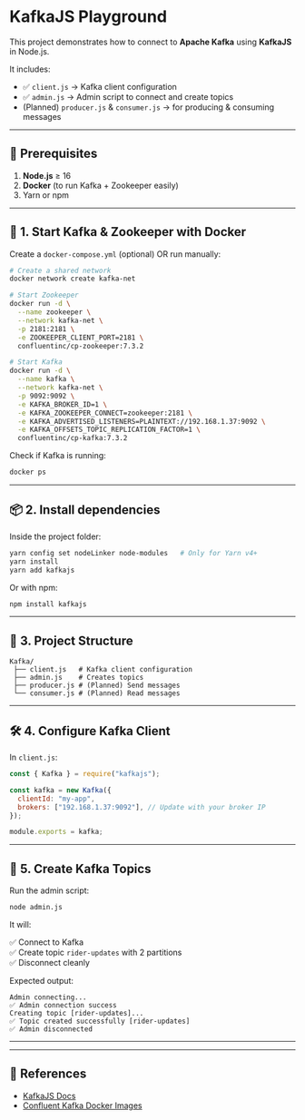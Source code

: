 # KafkaJS Playground

This project demonstrates how to connect to **Apache Kafka** using **KafkaJS** in Node.js.

It includes:  
- ✅ `client.js` → Kafka client configuration  
- ✅ `admin.js` → Admin script to connect and create topics  
- (Planned) `producer.js` & `consumer.js` → for producing & consuming messages  

---

## 🚀 Prerequisites

1. **Node.js** ≥ 16  
2. **Docker** (to run Kafka + Zookeeper easily)  
3. Yarn or npm  

---

## 🐳 1. Start Kafka & Zookeeper with Docker

Create a `docker-compose.yml` (optional) OR run manually:

```bash
# Create a shared network
docker network create kafka-net

# Start Zookeeper
docker run -d \
  --name zookeeper \
  --network kafka-net \
  -p 2181:2181 \
  -e ZOOKEEPER_CLIENT_PORT=2181 \
  confluentinc/cp-zookeeper:7.3.2

# Start Kafka
docker run -d \
  --name kafka \
  --network kafka-net \
  -p 9092:9092 \
  -e KAFKA_BROKER_ID=1 \
  -e KAFKA_ZOOKEEPER_CONNECT=zookeeper:2181 \
  -e KAFKA_ADVERTISED_LISTENERS=PLAINTEXT://192.168.1.37:9092 \
  -e KAFKA_OFFSETS_TOPIC_REPLICATION_FACTOR=1 \
  confluentinc/cp-kafka:7.3.2
```

Check if Kafka is running:

```bash
docker ps
```

---

## 📦 2. Install dependencies

Inside the project folder:

```bash
yarn config set nodeLinker node-modules   # Only for Yarn v4+
yarn install
yarn add kafkajs
```

Or with npm:

```bash
npm install kafkajs
```

---

## 📂 3. Project Structure

```
Kafka/
 ├── client.js   # Kafka client configuration
 ├── admin.js    # Creates topics
 ├── producer.js # (Planned) Send messages
 └── consumer.js # (Planned) Read messages
```

---

## 🛠 4. Configure Kafka Client

In `client.js`:

```js
const { Kafka } = require("kafkajs");

const kafka = new Kafka({
  clientId: "my-app",
  brokers: ["192.168.1.37:9092"], // Update with your broker IP
});

module.exports = kafka;
```

---

## 🎯 5. Create Kafka Topics

Run the admin script:

```bash
node admin.js
```

It will:

✅ Connect to Kafka  
✅ Create topic `rider-updates` with 2 partitions  
✅ Disconnect cleanly  

Expected output:

```
Admin connecting...
✅ Admin connection success
Creating topic [rider-updates]...
✅ Topic created successfully [rider-updates]
✅ Admin disconnected
```

---

---

## 🔗 References

- [KafkaJS Docs](https://kafka.js.org/)  
- [Confluent Kafka Docker Images](https://hub.docker.com/r/confluentinc/cp-kafka)  
